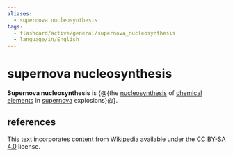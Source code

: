 ```yaml
---
aliases:
  - supernova nucleosynthesis
tags:
  - flashcard/active/general/supernova_nucleosynthesis
  - language/in/English
---
```


# supernova nucleosynthesis

__Supernova nucleosynthesis__ is {@{the [nucleosynthesis](nucleosynthesis.md) of [chemical elements](chemical%20element.md) in [supernova](supernova.md) explosions}@}. <!--SR:!2025-07-03,260,330-->

## references

This text incorporates [content](https://en.wikipedia.org/wiki/supernova_nucleosynthesis) from [Wikipedia](Wikipedia.md) available under the [CC BY-SA 4.0](https://creativecommons.org/licenses/by-sa/4.0/) license.
